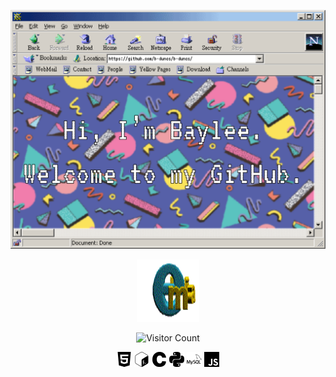 ![alterednetspace](https://github.com/b-duncs/b-duncs/blob/main/alterednetscape-01.png)

<p align="center">
<a href="mailto: baylee.duncan@holbertonschool.com"><img src="https://github.com/b-duncs/b-duncs/blob/main/animatedemail.gif" alt="Email Link" style="width:100px;height:100px;"></a>
</p>
<p align="center">
<!--START_SECTION:waka-->

<!--END_SECTION:waka-->
</p>
<p align="center">
<img width="200" src="https://profile-counter.glitch.me/b-duncs/count.svg" alt="Visitor Count">
</p>
<p align="center">
<img src="https://github.com/b-duncs/b-duncs/blob/main/html5.svg" alt="HTML5" width=24 height=24>
<img src="https://github.com/b-duncs/b-duncs/blob/main/gnubash.svg" alt="GNU Bash" width=24 height=24>
<img src="https://github.com/b-duncs/b-duncs/blob/main/c.svg" alt="C" width=24 height=24>
<img src="https://github.com/b-duncs/b-duncs/blob/main/python.svg" alt="Python" width=24 height=24>
<img src="https://github.com/b-duncs/b-duncs/blob/main/mysql.svg" alt="MySQL" width=24 height=24>
<img src="https://github.com/b-duncs/b-duncs/blob/main/javascript.svg" alt="JavaScript" width=24 height=24>
</p>
